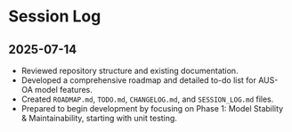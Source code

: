 # Session Log

## 2025-07-14

- Reviewed repository structure and existing documentation.
- Developed a comprehensive roadmap and detailed to-do list for AUS-OA model features.
- Created `ROADMAP.md`, `TODO.md`, `CHANGELOG.md`, and `SESSION_LOG.md` files.
- Prepared to begin development by focusing on Phase 1: Model Stability & Maintainability, starting with unit testing.

